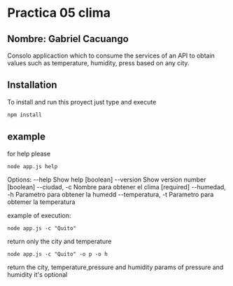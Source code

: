 # Practica 05 clima
## Nombre: Gabriel Cacuango
Consolo applicaction which to consume the services of an API to obtain values ​​such as temperature, humidity, press based on any city.

## Installation
To install and run this proyect just type and execute
```bash
npm install
```
## example
for help please 
```
node app.js help
```
Options:
  --help             Show help                                         [boolean]
  --version          Show version number                               [boolean]
  --ciudad, -c       Nombre para obtener el clima                     [required]
  --humedad, -h      Parametro para obtener la humedd
  --temperatura, -t  Parametro para obtemer la temperatura

example of execution:
```
node app.js -c "Quito"
```
return only the city and temperature 

```
node app.js -c "Quito" -o p -o h
```
return the city, temperature,pressure and humidity params of pressure and humidity it's optional
